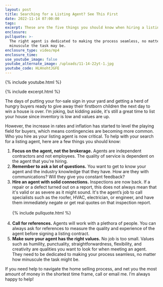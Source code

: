 ```yaml
---
layout: post
title: Searching for a Listing Agent? See This First
date: 2022-11-14 07:00:00
tags:
excerpt: These are the five things you should know when hiring a listing agent.
enclosure:
pullquote: >-
  The right agent is dedicated to making the process seamless, no matter how
  minuscule the task may be.
enclosure_type: video/mp4
enclosure_time:
use_youtube_image: false
youtube_alternate_image: /uploads/11-14-22yt-1.jpg
youtube_code: HLHnohtJGFE
---
```

{% include youtube.html %}

{% include excerpt.html %}

The days of putting your for-sale sign in your yard and getting a herd of hungry buyers ready to give away their firstborn children the next day to win a house is over. I’m joking, but kidding aside, it's still a great time to list your house since inventory is low and values are up.&nbsp;

However, the increase in rates and inflation has started to level the playing field for buyers, which means contingencies are becoming more common. Who you hire as your listing agent is now critical. To help with your search for a listing agent, here are a few things you should know:

1. **Focus on the agent, not the brokerage.** Agents are independent contractors and not employees. The quality of service is dependent on the agent that you're hiring.&nbsp;
2. **Remember to ask a lot of questions.** You want to get to know your agent and the industry knowledge that they have. How are they with communications? Will they give you constant feedback?
3. **Hire an agent with solid connections.** Inspections are now back. If a repair or a defect turned out on a report, this does not always mean that it's valid or as severe as it might sound. It's the agent’s job to call specialists such as the roofer, HVAC, electrician, or engineer, and have them immediately negate or get real quotes on that inspection report.<br><br>{% include pullquote.html %}<br>​​​​​​
4. **Call for references.** Agents will work with a plethora of people. You can always ask for references to measure the quality and experience of the agent before signing a listing contract.&nbsp;
5. **Make sure your agent has the right values.** No job is too small. Values such as humility, punctuality, straightforwardness, flexibility, and creativity are qualities you want to look for when meeting an agent. They need to be dedicated to making your process seamless, no matter how minuscule the task might be.

If you need help to navigate the home selling process, and net you the most amount of money in the shortest time frame, call or email me. I’m always happy to help\!